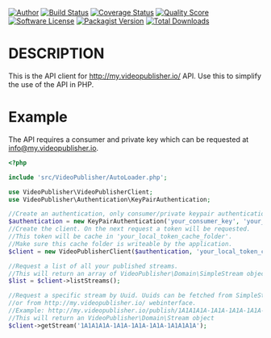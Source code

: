 [![Author](http://img.shields.io/badge/author-issetbv-orange.svg?style=flat-square)](https://isset.nl)
[![Build Status](https://scrutinizer-ci.com/g/Isset/video-publisher-api-client/badges/build.png?b=master)](https://scrutinizer-ci.com/g/Isset/video-publisher-api-client/build-status/master)
[![Coverage Status](https://img.shields.io/scrutinizer/coverage/g/isset/video-publisher-api-client.svg?style=flat-square)](https://scrutinizer-ci.com/g/isset/video-publisher-api-client/code-structure)
[![Quality Score](https://img.shields.io/scrutinizer/g/isset/video-publisher-api-client.svg?style=flat-square)](https://scrutinizer-ci.com/g/isset/video-publisher-api-client)
[![Software License](https://img.shields.io/badge/license-MIT-brightgreen.svg?style=flat-square)](LICENSE)
[![Packagist Version](https://img.shields.io/packagist/v/issetbv/video-publisher-api-client.svg?style=flat-square)](https://packagist.org/packages/issetbv/video-publisher-api-client)
[![Total Downloads](https://img.shields.io/packagist/dt/issetbv/video-publisher-api-client.svg?style=flat-square)](https://packagist.org/packages/issetbv/video-publisher-api-client)

DESCRIPTION
===========
This is the API client for http://my.videopublisher.io/ API. Use this to simplify the use of the API in PHP.

Example
=======

The API requires a consumer and private key which can be requested at info@my.videopublisher.io.

```php
<?php

include 'src/VideoPublisher/AutoLoader.php';

use VideoPublisher\VideoPublisherClient;
use VideoPublisher\Authentication\KeyPairAuthentication;

//Create an authentication, only consumer/private keypair authentication is supported at this time
$authentication = new KeyPairAuthentication('your_consumer_key', 'your_private_key');
//Create the client. On the next request a token will be requested. 
//This token will be cache in 'your_local_token_cache_folder'.
//Make sure this cache folder is writeable by the application.
$client = new VideoPublisherClient($authentication, 'your_local_token_cache_folder');

//Request a list of all your published streams. 
//This will return an array of VideoPublisher\Domain\SimpleStream objects
$list = $client->listStreams();

//Request a specific stream by Uuid. Uuids can be fetched from SimpleStream objects 
//or from http://my.videopublisher.io/ webinterface.
//Example: http://my.videopublisher.io/publish/1A1A1A1A-1A1A-1A1A-1A1A-1A1A1A1A
//This will return an VideoPublisher\Domain\Stream object 
$client->getStream('1A1A1A1A-1A1A-1A1A-1A1A-1A1A1A1A');

```
